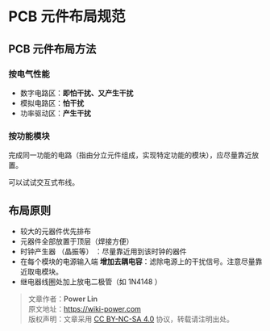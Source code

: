 # PCB 元件布局规范

## PCB 元件布局方法

### 按电气性能

- 数字电路区：**即怕干扰、又产生干扰**
- 模拟电路区：**怕干扰**
- 功率驱动区：**产生干扰**

### 按功能模块

完成同一功能的电路（指由分立元件组成，实现特定功能的模块），应尽量靠近放置。

可以试试交互式布线。

## 布局原则

- 较大的元器件优先排布
- 元器件全部放置于顶层（焊接方便）
- 时钟产生器 （晶振等） ：尽量靠近用到该时钟的器件
- 在每个模块的电源输入端 **增加去耦电容**：滤除电源上的干扰信号。注意尽量靠近取电模块。
- 继电器线圈处加上放电二极管（如 1N4148 ）

> 文章作者：**Power Lin**  
> 原文地址：<https://wiki-power.com>  
> 版权声明：文章采用 [CC BY-NC-SA 4.0](https://creativecommons.org/licenses/by/4.0/deed.zh) 协议，转载请注明出处。
